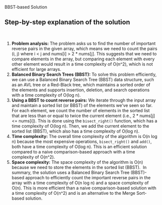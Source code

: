 BBST-based Solution
​
## Step-by-step explanation of the solution
​
1. **Problem analysis:**
The problem asks us to find the number of important reverse pairs in the given array, which means we need to count the pairs (i, j) where i < j and nums[i] > 2 * nums[j]. This suggests that we need to compare elements in the array, but comparing each element with every other element would result in a time complexity of O(n^2), which is not efficient for large arrays.
​
2. **Balanced Binary Search Trees (BBST):**
To solve this problem efficiently, we can use a Balanced Binary Search Tree (BBST) data structure, such as an AVL tree or a Red-Black tree, which maintains a sorted order of the elements and supports insertion, deletion, and search operations with a time complexity of O(log n).
​
3. **Using a BBST to count reverse pairs:**
We iterate through the input array and maintain a sorted list (or BBST) of the elements we've seen so far. For each element, we count the number of elements in the sorted list that are less than or equal to twice the current element (i.e., 2 * nums[j] <= nums[i]). This is done using the `bisect_right()` function, which has a time complexity of O(log n). Then, we add the current element to the sorted list (BBST), which also has a time complexity of O(log n).
​
4. **Time complexity:**
The overall time complexity of the algorithm is O(n log n) because the most expensive operations, `bisect_right()` and `add()`, both have a time complexity of O(log n). This is an efficient solution compared to a naive comparison-based approach with a time complexity of O(n^2).
​
5. **Space complexity:**
The space complexity of the algorithm is O(n) because we need to store the elements in the sorted list (BBST).
​
In summary, the solution uses a Balanced Binary Search Tree (BBST)-based approach to efficiently count the important reverse pairs in the array with a time complexity of O(n log n) and a space complexity of O(n). This is more efficient than a naive comparison-based solution with a time complexity of O(n^2) and is an alternative to the Merge Sort-based solution.
​